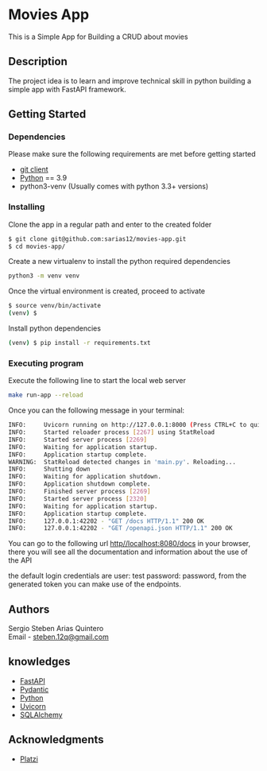 # Movies App

This is a Simple App for Building a CRUD about movies

## Description

The project idea is to learn and improve technical skill in python building a simple app with FastAPI framework.

## Getting Started


### Dependencies

Please make sure the following requirements are met before getting started

 - [git client](https://git-scm.com/downloads)
 - [Python](https://www.python.org/downloads/) == 3.9
 - python3-venv (Usually comes with python 3.3+ versions)

### Installing

Clone the app in a regular path and enter to the created folder

``` bash
$ git clone git@github.com:sarias12/movies-app.git
$ cd movies-app/
```

Create a new virtualenv to install the python required dependencies

```bash
python3 -m venv venv
```

Once the virtual environment is created, proceed to activate
```bash
$ source venv/bin/activate
(venv) $
```
Install python dependencies

```bash
(venv) $ pip install -r requirements.txt
```
### Executing program

Execute the following line to start the  local web server
```bash
make run-app --reload
```

Once you can the following message in your terminal:
```bash
INFO:     Uvicorn running on http://127.0.0.1:8000 (Press CTRL+C to quit)
INFO:     Started reloader process [2267] using StatReload
INFO:     Started server process [2269]
INFO:     Waiting for application startup.
INFO:     Application startup complete.
WARNING:  StatReload detected changes in 'main.py'. Reloading...
INFO:     Shutting down
INFO:     Waiting for application shutdown.
INFO:     Application shutdown complete.
INFO:     Finished server process [2269]
INFO:     Started server process [2320]
INFO:     Waiting for application startup.
INFO:     Application startup complete.
INFO:     127.0.0.1:42202 - "GET /docs HTTP/1.1" 200 OK
INFO:     127.0.0.1:42202 - "GET /openapi.json HTTP/1.1" 200 OK
```
You can go to the following url [http//localhost:8080/docs](http//localhost:8080/docs) in your browser, there you will see all the documentation and information about the use of the API

the default login credentials are user: test password: password, from the generated token you can make use of the endpoints.

## Authors

Sergio Steben Arias Quintero  
Email - steben.12q@gmail.com

## knowledges

* [FastAPI](https://fastapi.tiangolo.com/)
* [Pydantic](https://docs.pydantic.dev/)
* [Python](https://www.python.org/)
* [Uvicorn](https://www.uvicorn.org/)
* [SQLAlchemy ](https://www.sqlalchemy.org/)

## Acknowledgments
* [Platzi](https://platzi.com/cursos/fastapi/)
